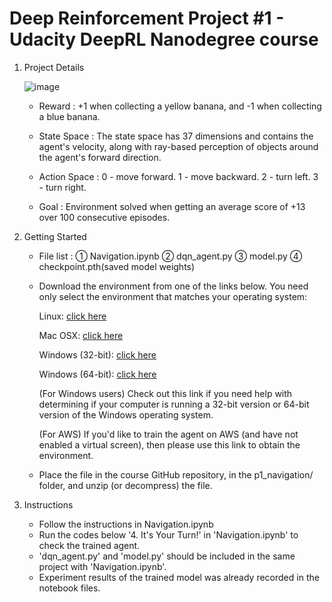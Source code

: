 # Deep Reinforcement Project #1 - Udacity DeepRL Nanodegree course

1. Project Details

    ![image](https://user-images.githubusercontent.com/55370676/193630580-1698a5b8-53b7-4b1e-a31a-0f2e4e5f16ff.png)

   - Reward : +1 when collecting a yellow banana, and -1 when collecting a blue banana.

   - State Space : The state space has 37 dimensions and contains the agent's velocity, along with ray-based perception of objects around the agent's forward direction. 

   - Action Space :
    0 - move forward.
    1 - move backward.
    2 - turn left.
    3 - turn right.

   - Goal : Environment solved when getting an average score of +13 over 100 consecutive episodes.
  


2. Getting Started

    - File list  : ① Navigation.ipynb ② dqn_agent.py ③ model.py ④ checkpoint.pth(saved model weights)

    - Download the environment from one of the links below. You need only select the environment that matches your operating system:

        Linux: [click here](https://s3-us-west-1.amazonaws.com/udacity-drlnd/P1/Banana/Banana_Linux.zip)
        
        Mac OSX: [click here](https://s3-us-west-1.amazonaws.com/udacity-drlnd/P1/Banana/Banana.app.zip)
        
        Windows (32-bit): [click here](https://s3-us-west-1.amazonaws.com/udacity-drlnd/P1/Banana/Banana_Windows_x86.zip)
        
        Windows (64-bit): [click here](https://s3-us-west-1.amazonaws.com/udacity-drlnd/P1/Banana/Banana_Windows_x86_64.zip)
        
        (For Windows users) Check out this link if you need help with determining if your computer is running a 32-bit version or 64-bit version of the Windows operating system.
        

        (For AWS) If you'd like to train the agent on AWS (and have not enabled a virtual screen), then please use this link to obtain the environment.

    - Place the file in the course GitHub repository, in the p1_navigation/ folder, and unzip (or decompress) the file.


3. Instructions

   - Follow the instructions in Navigation.ipynb
   - Run the codes below '4. It's Your Turn!' in 'Navigation.ipynb' to check the trained agent.
   - 'dqn_agent.py' and 'model.py' should be included in the same project with 'Navigation.ipynb'.
   - Experiment results of the trained model was already recorded in the notebook files.
  
